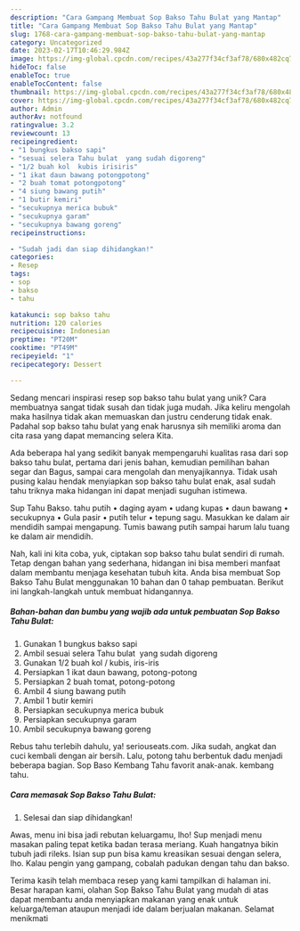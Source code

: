 ```yaml
---
description: "Cara Gampang Membuat Sop Bakso Tahu Bulat yang Mantap"
title: "Cara Gampang Membuat Sop Bakso Tahu Bulat yang Mantap"
slug: 1768-cara-gampang-membuat-sop-bakso-tahu-bulat-yang-mantap
category: Uncategorized
date: 2023-02-17T10:46:29.984Z
image: https://img-global.cpcdn.com/recipes/43a277f34cf3af78/680x482cq70/sop-bakso-tahu-bulat-foto-resep-utama.jpg
hideToc: false
enableToc: true
enableTocContent: false
thumbnail: https://img-global.cpcdn.com/recipes/43a277f34cf3af78/680x482cq70/sop-bakso-tahu-bulat-foto-resep-utama.jpg
cover: https://img-global.cpcdn.com/recipes/43a277f34cf3af78/680x482cq70/sop-bakso-tahu-bulat-foto-resep-utama.jpg
author: Admin
authorAv: notfound
ratingvalue: 3.2
reviewcount: 13
recipeingredient:
- "1 bungkus bakso sapi"
- "sesuai selera Tahu bulat  yang sudah digoreng"
- "1/2 buah kol  kubis irisiris"
- "1 ikat daun bawang potongpotong"
- "2 buah tomat potongpotong"
- "4 siung bawang putih"
- "1 butir kemiri"
- "secukupnya merica bubuk"
- "secukupnya garam"
- "secukupnya bawang goreng"
recipeinstructions:

- "Sudah jadi dan siap dihidangkan!"
categories:
- Resep
tags:
- sop
- bakso
- tahu

katakunci: sop bakso tahu 
nutrition: 120 calories
recipecuisine: Indonesian
preptime: "PT20M"
cooktime: "PT49M"
recipeyield: "1"
recipecategory: Dessert

---
```





Sedang mencari inspirasi resep sop bakso tahu bulat yang unik? Cara membuatnya sangat tidak susah dan tidak juga mudah. Jika keliru mengolah maka hasilnya tidak akan memuaskan dan justru cenderung tidak enak. Padahal sop bakso tahu bulat yang enak harusnya sih memiliki aroma dan cita rasa yang dapat memancing selera Kita.





Ada beberapa hal yang sedikit banyak mempengaruhi kualitas rasa dari sop bakso tahu bulat, pertama dari jenis bahan, kemudian pemilihan bahan segar dan Bagus, sampai cara mengolah dan menyajikannya. Tidak usah pusing kalau hendak menyiapkan sop bakso tahu bulat enak,      asal sudah tahu triknya maka hidangan ini dapat menjadi suguhan istimewa.














Sup Tahu Bakso. tahu putih • daging ayam • udang kupas • daun bawang • secukupnya • Gula pasir • putih telur • tepung sagu. Masukkan ke dalam air mendidih sampai mengapung. Tumis bawang putih sampai harum lalu tuang ke dalam air mendidih.






Nah, kali ini kita coba, yuk, ciptakan sop bakso tahu bulat sendiri di rumah. Tetap dengan bahan yang sederhana, hidangan ini bisa memberi manfaat dalam membantu menjaga kesehatan tubuh kita. Anda bisa membuat Sop Bakso Tahu Bulat menggunakan 10 bahan dan 0 tahap pembuatan. Berikut ini langkah-langkah untuk membuat hidangannya.

<!--inarticleads1-->

##### Bahan-bahan dan bumbu yang wajib ada untuk pembuatan Sop Bakso Tahu Bulat:

1. Gunakan 1 bungkus bakso sapi
1. Ambil sesuai selera Tahu bulat  yang sudah digoreng
1. Gunakan 1/2 buah kol / kubis, iris-iris
1. Persiapkan 1 ikat daun bawang, potong-potong
1. Persiapkan 2 buah tomat, potong-potong
1. Ambil 4 siung bawang putih
1. Ambil 1 butir kemiri
1. Persiapkan secukupnya merica bubuk
1. Persiapkan secukupnya garam
1. Ambil secukupnya bawang goreng


Rebus tahu terlebih dahulu, ya! seriouseats.com. Jika sudah, angkat dan cuci kembali dengan air bersih. Lalu, potong tahu berbentuk dadu menjadi beberapa bagian. Sop Baso Kembang Tahu favorit anak-anak. kembang tahu. 

<!--inarticleads2-->

##### Cara memasak Sop Bakso Tahu Bulat:


1. Selesai dan siap dihidangkan!

Awas, menu ini bisa jadi rebutan keluargamu, lho! Sup menjadi menu masakan paling tepat ketika badan terasa meriang. Kuah hangatnya bikin tubuh jadi rileks. Isian sup pun bisa kamu kreasikan sesuai dengan selera, lho. Kalau pengin yang gampang, cobalah padukan dengan tahu dan bakso. 

Terima kasih telah membaca resep yang kami tampilkan di halaman ini. Besar harapan kami, olahan Sop Bakso Tahu Bulat yang mudah di atas dapat membantu anda menyiapkan makanan yang enak untuk keluarga/teman ataupun menjadi ide dalam berjualan makanan. Selamat menikmati
